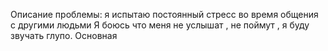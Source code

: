 Описание проблемы: я испытаю постоянный стресс во время общения с другими людьми
Я боюсь что меня не услышат , не поймут , я буду звучать глупо. Основная 